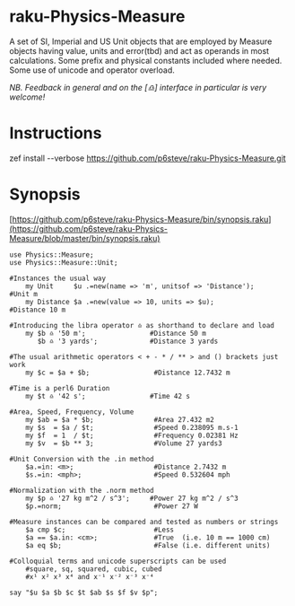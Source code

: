 # raku-Physics-Measure
A set of SI, Imperial and US Unit objects that are employed by Measure objects having value, units and error(tbd) and act as operands in most calculations. Some prefix and physical constants included where needed. Some use of unicode and operator overload.

*NB. Feedback in general and on the [♎️] interface in particular is very welcome!*

# Instructions
zef install --verbose https://github.com/p6steve/raku-Physics-Measure.git

# Synopsis
[https://github.com/p6steve/raku-Physics-Measure/bin/synopsis.raku](https://github.com/p6steve/raku-Physics-Measure/blob/master/bin/synopsis.raku)

```perl6
use Physics::Measure;
use Physics::Measure::Unit;

#Instances the usual way 
    my Unit     $u .=new(name => 'm', unitsof => 'Distance');      #Unit m
    my Distance $a .=new(value => 10, units => $u);                #Distance 10 m
        
#Introducing the libra operator ♎️ as shorthand to declare and load
    my $b ♎️ '50 m';                #Distance 50 m
       $b ♎️ '3 yards';             #Distance 3 yards

#The usual arithmetic operators < + - * / ** > and () brackets just work
    my $c = $a + $b;                #Distance 12.7432 m 

#Time is a perl6 Duration
    my $t ♎️ '42 s';                #Time 42 s

#Area, Speed, Frequency, Volume
    my $ab = $a * $b;               #Area 27.432 m2
    my $s  = $a / $t;               #Speed 0.238095 m.s-1
    my $f  = 1  / $t;               #Frequency 0.02381 Hz
    my $v  = $b ** 3;               #Volume 27 yards3

#Unit Conversion with the .in method
    $a.=in: <m>;                    #Distance 2.7432 m
    $s.=in: <mph>;                  #Speed 0.532604 mph 

#Normalization with the .norm method
    my $p ♎️ '27 kg m^2 / s^3';     #Power 27 kg m^2 / s^3 
    $p.=norm;                       #Power 27 W 

#Measure instances can be compared and tested as numbers or strings
    $a cmp $c;                      #Less
    $a == $a.in: <cm>;              #True  (i.e. 10 m == 1000 cm) 
    $a eq $b;                       #False (i.e. different units)

#Colloquial terms and unicode superscripts can be used
    #square, sq, squared, cubic, cubed
    #x¹ x² x³ x⁴ and x⁻¹ x⁻² x⁻³ x⁻⁴ 

say "$u $a $b $c $t $ab $s $f $v $p"; 
```
